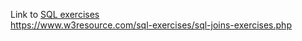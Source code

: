 Link to [SQL exercises](https://www.w3resource.com/sql-exercises/sql-joins-exercises.php)  
https://www.w3resource.com/sql-exercises/sql-joins-exercises.php
